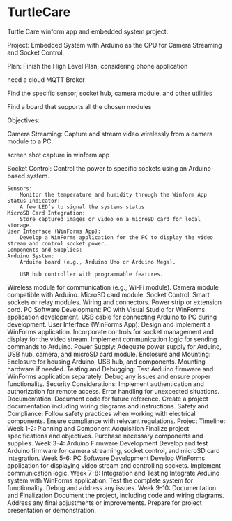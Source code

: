 # TurtleCare
Turtle Care winform app and embedded system project.

Project: Embedded System with Arduino as the CPU for Camera Streaming and Socket Control.

Plan:
Finish the High Level Plan, considering phone application

need a cloud MQTT Broker 

Find the specific sensor, socket hub, camera module, and other utilities

Find a board that supports all the chosen modules



Objectives:

Camera Streaming:
Capture and stream video wirelessly from a camera module to a PC.

screen shot capture in winform app


Socket Control:
Control the power to specific sockets using an Arduino-based system.

	Sensors:
		Monitor the temperature and humidity through the Winform App
	Status Indicator:
		A few LED’s to signal the systems status
	MicroSD Card Integration:
		Store captured images or video on a microSD card for local storage.
	User Interface (WinForms App):
		Develop a WinForms application for the PC to display the video stream and control socket power.
	Components and Supplies:
	Arduino System:
		Arduino board (e.g., Arduino Uno or Arduino Mega).
  
		USB hub controller with programmable features.
Wireless module for communication (e.g., Wi-Fi module).
Camera module compatible with Arduino.
MicroSD card module.
Socket Control:
Smart sockets or relay modules.
Wiring and connectors.
Power strip or extension cord.
PC Software Development:
PC with Visual Studio for WinForms application development.
USB cable for connecting Arduino to PC during development.
User Interface (WinForms App):
Design and implement a WinForms application.
Incorporate controls for socket management and display for the video stream.
Implement communication logic for sending commands to Arduino.
Power Supply:
Adequate power supply for Arduino, USB hub, camera, and microSD card module.
Enclosure and Mounting:
Enclosure for housing Arduino, USB hub, and components.
Mounting hardware if needed.
Testing and Debugging:
Test Arduino firmware and WinForms application separately.
Debug any issues and ensure proper functionality.
Security Considerations:
Implement authentication and authorization for remote access.
Error handling for unexpected situations.
Documentation:
Document code for future reference.
Create a project documentation including wiring diagrams and instructions.
Safety and Compliance:
Follow safety practices when working with electrical components.
Ensure compliance with relevant regulations.
Project Timeline:
Week 1-2: Planning and Component Acquisition
Finalize project specifications and objectives.
Purchase necessary components and supplies.
Week 3-4: Arduino Firmware Development
Develop and test Arduino firmware for camera streaming, socket control, and microSD card integration.
Week 5-6: PC Software Development
Develop WinForms application for displaying video stream and controlling sockets.
Implement communication logic.
Week 7-8: Integration and Testing
Integrate Arduino system with WinForms application.
Test the complete system for functionality.
Debug and address any issues.
Week 9-10: Documentation and Finalization
Document the project, including code and wiring diagrams.
Address any final adjustments or improvements.
Prepare for project presentation or demonstration.


